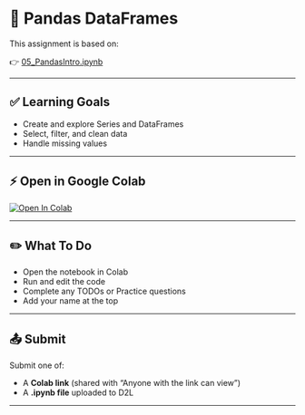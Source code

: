 # 📘 Pandas DataFrames

This assignment is based on:

👉 [05_PandasIntro.ipynb](https://github.com/rugbyprof/3603-Programming-for-Data-Science/blob/main/Books/PythonDataScienceHandbook/05_PandasIntro.ipynb)

---

## ✅ Learning Goals

- Create and explore Series and DataFrames
- Select, filter, and clean data
- Handle missing values

---

## ⚡ Open in Google Colab

[![Open In Colab](https://colab.research.google.com/assets/colab-badge.svg)](https://colab.research.google.com/github/rugbyprof/3603-Programming-for-Data-Science/blob/main/Books/PythonDataScienceHandbook/05_PandasIntro.ipynb)

---

## ✏️ What To Do

- Open the notebook in Colab
- Run and edit the code
- Complete any TODOs or Practice questions
- Add your name at the top

---

## 📤 Submit

Submit one of:
- A **Colab link** (shared with “Anyone with the link can view”)
- A **.ipynb file** uploaded to D2L

---
